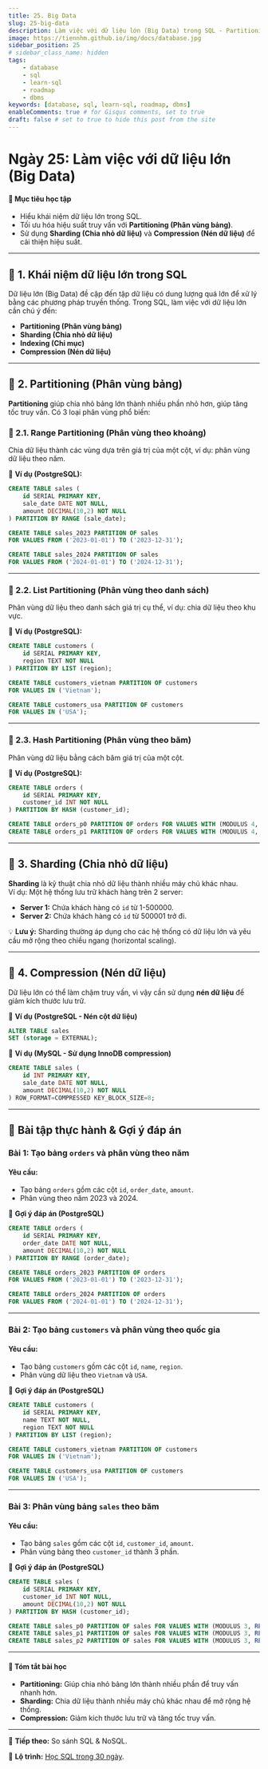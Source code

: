 ```yaml
---
title: 25. Big Data
slug: 25-big-data
description: Làm việc với dữ liệu lớn (Big Data) trong SQL - Partitioning, Sharding, Compression.
image: https://tiennhm.github.io/img/docs/database.jpg
sidebar_position: 25
# sidebar_class_name: hidden
tags:
    - database
    - sql
    - learn-sql
    - roadmap
    - dbms
keywords: [database, sql, learn-sql, roadmap, dbms]
enableComments: true # for Gisqus comments, set to true
draft: false # set to true to hide this post from the site
---
```


# **Ngày 25: Làm việc với dữ liệu lớn (Big Data)**  

#### 🎯 **Mục tiêu học tập**
- Hiểu khái niệm dữ liệu lớn trong SQL.
- Tối ưu hóa hiệu suất truy vấn với **Partitioning (Phân vùng bảng)**.
- Sử dụng **Sharding (Chia nhỏ dữ liệu)** và **Compression (Nén dữ liệu)** để cải thiện hiệu suất.

---

## 📝 **1. Khái niệm dữ liệu lớn trong SQL**
Dữ liệu lớn (Big Data) đề cập đến tập dữ liệu có dung lượng quá lớn để xử lý bằng các phương pháp truyền thống. Trong SQL, làm việc với dữ liệu lớn cần chú ý đến:
- **Partitioning (Phân vùng bảng)**
- **Sharding (Chia nhỏ dữ liệu)**
- **Indexing (Chỉ mục)**
- **Compression (Nén dữ liệu)**

---

## 📝 **2. Partitioning (Phân vùng bảng)**  
**Partitioning** giúp chia nhỏ bảng lớn thành nhiều phần nhỏ hơn, giúp tăng tốc truy vấn. Có 3 loại phân vùng phổ biến:

### **🔹 2.1. Range Partitioning (Phân vùng theo khoảng)**
Chia dữ liệu thành các vùng dựa trên giá trị của một cột, ví dụ: phân vùng dữ liệu theo năm.

🔹 **Ví dụ (PostgreSQL):**
```sql
CREATE TABLE sales (
    id SERIAL PRIMARY KEY,
    sale_date DATE NOT NULL,
    amount DECIMAL(10,2) NOT NULL
) PARTITION BY RANGE (sale_date);

CREATE TABLE sales_2023 PARTITION OF sales
FOR VALUES FROM ('2023-01-01') TO ('2023-12-31');

CREATE TABLE sales_2024 PARTITION OF sales
FOR VALUES FROM ('2024-01-01') TO ('2024-12-31');
```

---

### **🔹 2.2. List Partitioning (Phân vùng theo danh sách)**
Phân vùng dữ liệu theo danh sách giá trị cụ thể, ví dụ: chia dữ liệu theo khu vực.

🔹 **Ví dụ (PostgreSQL):**
```sql
CREATE TABLE customers (
    id SERIAL PRIMARY KEY,
    region TEXT NOT NULL
) PARTITION BY LIST (region);

CREATE TABLE customers_vietnam PARTITION OF customers
FOR VALUES IN ('Vietnam');

CREATE TABLE customers_usa PARTITION OF customers
FOR VALUES IN ('USA');
```

---

### **🔹 2.3. Hash Partitioning (Phân vùng theo băm)**
Phân vùng dữ liệu bằng cách băm giá trị của một cột.

🔹 **Ví dụ (PostgreSQL):**
```sql
CREATE TABLE orders (
    id SERIAL PRIMARY KEY,
    customer_id INT NOT NULL
) PARTITION BY HASH (customer_id);

CREATE TABLE orders_p0 PARTITION OF orders FOR VALUES WITH (MODULUS 4, REMAINDER 0);
CREATE TABLE orders_p1 PARTITION OF orders FOR VALUES WITH (MODULUS 4, REMAINDER 1);
```

---

## 📝 **3. Sharding (Chia nhỏ dữ liệu)**
**Sharding** là kỹ thuật chia nhỏ dữ liệu thành nhiều máy chủ khác nhau.  
Ví dụ: Một hệ thống lưu trữ khách hàng trên 2 server:
- **Server 1:** Chứa khách hàng có `id` từ 1-500000.
- **Server 2:** Chứa khách hàng có `id` từ 500001 trở đi.

💡 **Lưu ý:** Sharding thường áp dụng cho các hệ thống có dữ liệu lớn và yêu cầu mở rộng theo chiều ngang (horizontal scaling).

---

## 📝 **4. Compression (Nén dữ liệu)**
Dữ liệu lớn có thể làm chậm truy vấn, vì vậy cần sử dụng **nén dữ liệu** để giảm kích thước lưu trữ.

🔹 **Ví dụ (PostgreSQL - Nén cột dữ liệu)**
```sql
ALTER TABLE sales
SET (storage = EXTERNAL);
```

🔹 **Ví dụ (MySQL - Sử dụng InnoDB compression)**
```sql
CREATE TABLE sales (
    id INT PRIMARY KEY,
    sale_date DATE NOT NULL,
    amount DECIMAL(10,2) NOT NULL
) ROW_FORMAT=COMPRESSED KEY_BLOCK_SIZE=8;
```

---

## 🎯 **Bài tập thực hành & Gợi ý đáp án**

### **Bài 1: Tạo bảng `orders` và phân vùng theo năm**
#### **Yêu cầu:**  
- Tạo bảng `orders` gồm các cột `id`, `order_date`, `amount`.
- Phân vùng theo năm 2023 và 2024.

🔹 **Gợi ý đáp án (PostgreSQL)**
```sql
CREATE TABLE orders (
    id SERIAL PRIMARY KEY,
    order_date DATE NOT NULL,
    amount DECIMAL(10,2) NOT NULL
) PARTITION BY RANGE (order_date);

CREATE TABLE orders_2023 PARTITION OF orders
FOR VALUES FROM ('2023-01-01') TO ('2023-12-31');

CREATE TABLE orders_2024 PARTITION OF orders
FOR VALUES FROM ('2024-01-01') TO ('2024-12-31');
```

---

### **Bài 2: Tạo bảng `customers` và phân vùng theo quốc gia**
#### **Yêu cầu:**  
- Tạo bảng `customers` gồm các cột `id`, `name`, `region`.
- Phân vùng dữ liệu theo `Vietnam` và `USA`.

🔹 **Gợi ý đáp án (PostgreSQL)**
```sql
CREATE TABLE customers (
    id SERIAL PRIMARY KEY,
    name TEXT NOT NULL,
    region TEXT NOT NULL
) PARTITION BY LIST (region);

CREATE TABLE customers_vietnam PARTITION OF customers
FOR VALUES IN ('Vietnam');

CREATE TABLE customers_usa PARTITION OF customers
FOR VALUES IN ('USA');
```

---

### **Bài 3: Phân vùng bảng `sales` theo băm**
#### **Yêu cầu:**  
- Tạo bảng `sales` gồm các cột `id`, `customer_id`, `amount`.
- Phân vùng bảng theo `customer_id` thành 3 phần.

🔹 **Gợi ý đáp án (PostgreSQL)**
```sql
CREATE TABLE sales (
    id SERIAL PRIMARY KEY,
    customer_id INT NOT NULL,
    amount DECIMAL(10,2) NOT NULL
) PARTITION BY HASH (customer_id);

CREATE TABLE sales_p0 PARTITION OF sales FOR VALUES WITH (MODULUS 3, REMAINDER 0);
CREATE TABLE sales_p1 PARTITION OF sales FOR VALUES WITH (MODULUS 3, REMAINDER 1);
CREATE TABLE sales_p2 PARTITION OF sales FOR VALUES WITH (MODULUS 3, REMAINDER 2);
```

---

#### 📌 **Tóm tắt bài học**
- **Partitioning:** Giúp chia nhỏ bảng lớn thành nhiều phần để truy vấn nhanh hơn.
- **Sharding:** Chia dữ liệu thành nhiều máy chủ khác nhau để mở rộng hệ thống.
- **Compression:** Giảm kích thước lưu trữ và tăng tốc truy vấn.

---

🚀 **Tiếp theo:** So sánh SQL & NoSQL.

📌 **Lộ trình:** [Học SQL trong 30 ngày](00.%2030-Day%20SQL%20Learning%20Roadmap.md).